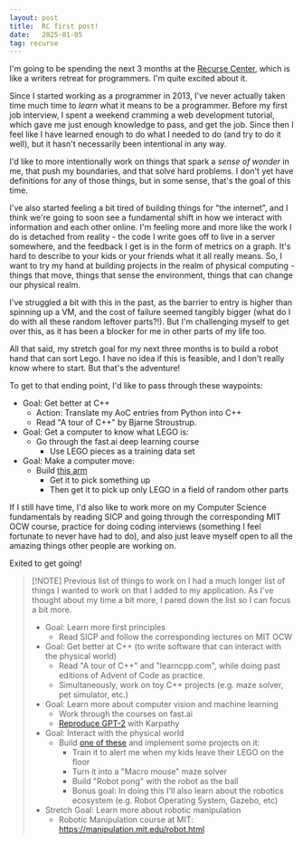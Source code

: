 ```yaml
---
layout: post
title:  RC first post!
date:   2025-01-05
tag: recurse
---
```


I'm going to be spending the next 3 months at the [Recurse Center](https://www.recurse.com/), which is like a writers retreat for programmers. I'm quite excited about it.

Since I started working as a programmer in 2013, I've never actually taken time much time to *learn* what it means to be a programmer. Before my first job interview, I spent a weekend cramming a web development tutorial, which gave me just enough knowledge to pass, and get the job. Since then I feel like I have learned enough to do what I needed to do (and try to do it well), but it hasn't necessarily been intentional in any way.

I'd like to more intentionally work on things that spark a *sense of wonder* in me, that push my boundaries, and that solve hard problems. I don't yet have definitions for any of those things, but in some sense, that's the goal of this time. 

I've also started feeling a bit tired of building things for "the internet", and I think we're going to soon see a fundamental shift in how we interact with information and each other online. I'm feeling more and more like the work I do is detached from reality - the code I write goes off to live in a server somewhere, and the feedback I get is in the form of metrics on a graph. It's hard to describe to your kids or your friends what it all really means. So, I want to try my hand at building projects in the realm of physical computing - things that move, things that sense the environment, things that can change our physical realm.

I've struggled a bit with this in the past, as the barrier to entry is higher than spinning up a VM, and the cost of failure seemed tangibly bigger (what do I do with all these random leftover parts?!). But I'm challenging myself to get over this, as it has been a blocker for me in other parts of my life too. 

All that said, my stretch goal for my next three months is to build a robot hand that can sort Lego. I have no idea if this is feasible, and I don't really know where to start. But that's the adventure!

To get to that ending point, I'd like to pass through these waypoints:

- Goal: Get better at C++
    - Action: Translate my AoC entries from Python into C++
    - Read "A tour of C++" by Bjarne Stroustrup.
- Goal: Get a computer to know what LEGO is:
    - Go through the fast.ai deep learning course
        - Use LEGO pieces as a training data set
- Goal: Make a computer move:
    - Build [this arm](https://github.com/TheRobotStudio/SO-ARM100)
        - Get it to pick something up
        - Then get it to pick up only LEGO in a field of random other parts 

If I still have time, I'd also like to work more on my Computer Science fundamentals by reading SICP and going through the corresponding MIT OCW course, practice for doing coding interviews (something I feel fortunate to never have had to do), and also just leave myself open to all the amazing things other people are working on. 

Exited to get going!

> [!NOTE] Previous list of things to work on
> I had a much longer list of things I wanted to work on that I added to my application. As I've thought about my time a bit more, I pared down the list so I can focus a bit more.
> - Goal: Learn more first principles 
 >   - Read SICP and follow the corresponding lectures on MIT OCW
>- Goal: Get better at C++ (to write software that can interact with the physical world) 
 >   - Read "A tour of C++" and "learncpp.com", while doing past editions of Advent of Code as practice. 
 >   - Simultaneously, work on toy C++ projects (e.g. maze solver, pet simulator, etc.)
> - Goal: Learn more about computer vision and machine learning
>     - Work through the courses on fast.ai
>     - [Reproduce GPT-2](https://www.youtube.com/watch?v=l8pRSuU81PU) with Karpathy
> - Goal: Interact with the physical world
>     - Build [one of these](https://github.com/Ekumen-OS/andino) and implement some projects on it:
>         - Train it to alert me when my kids leave their LEGO on the floor
>         - Turn it into a "Macro mouse" maze solver
>         - Build "Robot pong" with the robot as the ball
>         - Bonus goal: In doing this I'll also learn about the robotics ecosystem (e.g. Robot Operating System, Gazebo, etc)
> - Stretch Goal: Learn more about robotic manipulation
>     - Robotic Manipulation course at MIT: https://manipulation.mit.edu/robot.html

